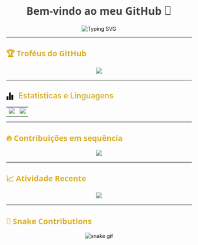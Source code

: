 <h1 align="center" style="color:#444143; font-weight: 700; font-family: 'Segoe UI', Tahoma, Geneva, Verdana, sans-serif;">
  Bem-vindo ao meu GitHub <span style="font-size:1.2em;">👋</span>
</h1>

<p align="center">
  <img src="https://readme-typing-svg.demolab.com?font=Fira+Code&duration=3000&pause=1000&color=133578&center=true&vCenter=true&width=435&lines=Software+Development+student+at+IFSP;Teste+1;Teste+1" alt="Typing SVG" />
</p>

---

<h2 align="left" style="color:#DBAE25; font-weight: 600; font-family: 'Segoe UI', Tahoma, Geneva, Verdana, sans-serif;">
  🏆 Troféus do GitHub
</h2>

<p align="center">
  <img src="https://github-profile-trophy.vercel.app/?username=andrewggst&theme=flat&margin-w=15&no-bg=true&no-frame=true" />
</p>

---

<h2 align="left" style="color:#DBAE25; font-weight:600;">
  <img src="https://raw.githubusercontent.com/andrewggst/andrewggst/main/assets/stats-icon.png" width="20" style="vertical-align:middle; margin-right:8px;" />
  Estatísticas e Linguagens
</h2>


<table align="center">
  <tr>
    <td align="center">
      <img src="https://github-readme-stats-jet-ten-23.vercel.app/api?username=andrewggst&show_icons=true&hide_border=true&count_private=true&bg_color=444143&title_color=FFFFFF&text_color=E2E2DA&icon_color=A19E9D&border_color=A19E9D" />
    </td>
    <td align="center">
      <img src="https://github-readme-stats-jet-ten-23.vercel.app/api/top-langs/?username=andrewggst&layout=compact&hide_border=true&bg_color=444143&title_color=FFFFFF&text_color=E2E2DA&border_color=A19E9D" />
    </td>
  </tr>
</table>

---

<h2 align="left" style="color:#DBAE25; font-weight: 600; font-family: 'Segoe UI', Tahoma, Geneva, Verdana, sans-serif;">
  🔥 Contribuições em sequência
</h2>

<p align="center">
  <img src="https://streak-stats.demolab.com?user=andrewggst&hide_border=true&background=444143&ring=FFFFFF&fire=A19E9D&currStreakLabel=DCE8E7&sideNums=E2E2DA&sideLabels=FFFFFF&dates=E2E2DA&stroke=A19E9D" />
</p>

---

<h2 align="left" style="color:#DBAE25; font-weight: 600; font-family: 'Segoe UI', Tahoma, Geneva, Verdana, sans-serif;">
  📈 Atividade Recente
</h2>

<p align="center">
  <img src="https://github-readme-activity-graph.vercel.app/graph?username=andrewggst&bg_color=444143&color=E2E2DA&line=FFFFFF&point=A19E9D&area=true&hide_border=true" />
</p>

---

<h2 align="left" style="color:#DBAE25; font-weight: 600; font-family: 'Segoe UI', Tahoma, Geneva, Verdana, sans-serif;">
  🐍 Snake Contributions
</h2>

<p align="center">
  <img src="https://github.com/andrewggst/andrewggst/blob/output/github-contribution-grid-snake.svg" alt="snake gif" />
</p>
